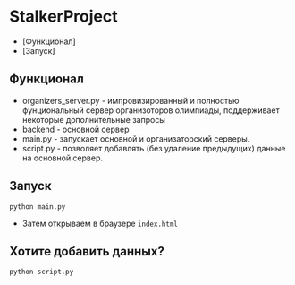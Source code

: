 ﻿# StalkerProject

- [Функционал]
- [Запуск]

## Функционал
- organizers_server.py - импровизированный и полностью фунциональный сервер организоторов олимпиады, поддерживает некоторые дополнительные запросы
- backend - основной сервер
- main.py - запускает основной и организаторский серверы.
- script.py - позволяет добавлять (без удаление предыдущих) данные на основной сервер. 

## Запуск
<code>python main.py</code>
- Затем открываем в браузере <code>index.html</code>

## Хотите добавить данных?
<code>python script.py</code>
